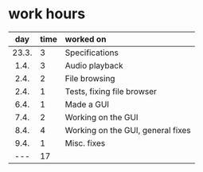 # work hours

| day  | time | worked on | 
| :-:  | :--- | :-------- |
| 23.3.| 3	  | Specifications |
| 1.4. | 3    | Audio playback |
| 2.4. | 2    | File browsing |
| 2.4. | 1    | Tests, fixing file browser |
| 6.4. | 1    | Made a GUI |
| 7.4. | 2    | Working on the GUI |
| 8.4. | 4    | Working on the GUI, general fixes |
| 9.4. | 1    | Misc. fixes |
| ---  | 17   | | 
